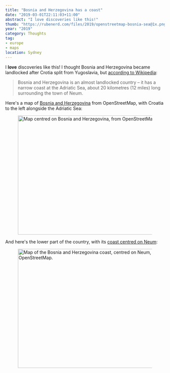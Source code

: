 ```yaml
---
title: "Bosnia and Herzegovina has a coast"
date: "2019-03-01T22:11:03+11:00"
abstract: "I love discoveries like this!"
thumb: "https://rubenerd.com/files/2019/openstreetmap-bosnia-sea@1x.png"
year: "2019"
category: Thoughts
tag:
- europe
- maps
location: Sydney
---
```

I **love** discoveries like this! I thought Bosnia and Herzegovina became landlocked after Crotia split from Yugoslavia, but [according to Wikipedia]\:

> Bosnia and Herzegovina is an almost landlocked country – it has a narrow coast at the Adriatic Sea, about 20 kilometres (12 miles) long surrounding the town of Neum.

Here's a map of [Bosnia and Herzegovina] from OpenStreetMap, with Croatia to the left alongside the Adriatic Sea:

<figure><img src="https://rubenerd.com/files/2019/openstreetmap-bosnia@1x.png" srcset="https://rubenerd.com/files/2019/openstreetmap-bosnia@1x.png 1x, https://rubenerd.com/files/2019/openstreetmap-bosnia@2x.png 2x" alt="Map centred on Bosnia and Herzegovina, from OpenStreetMap" style="width:500px; height:375px;" /></figure>

And here's the lower part of the country, with its [coast centred on Neum]:

<figure><img src="https://rubenerd.com/files/2019/openstreetmap-bosnia-sea@1x.png" srcset="https://rubenerd.com/files/2019/openstreetmap-bosnia-sea@1x.png 1x, https://rubenerd.com/files/2019/openstreetmap-bosnia-sea@2x.png 2x" alt="Map of the Bosnia and Herzegovina coast, centred on Neum, from OpenStreetMap." style="width:500px; height:375px;" /></figure>

[according to Wikipedia]: https://en.wikipedia.org/wiki/Bosnia_and_Herzegovina
[coast centred on Neum]: https://www.openstreetmap.org/node/255533266
[Bosnia and Herzegovina]: https://www.openstreetmap.org/relation/2528142
